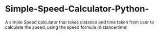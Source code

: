 # Simple-Speed-Calculator-Python-
A simple Speed calculator that takes distance and time taken from user to calculate the speed, using the speed formula (distance/time)
